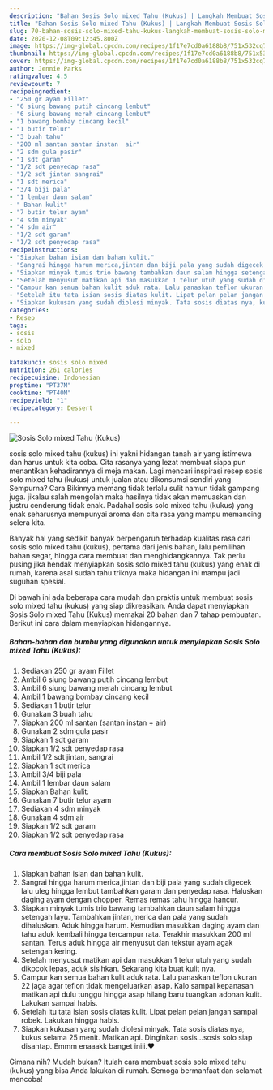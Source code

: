 ```yaml
---
description: "Bahan Sosis Solo mixed Tahu (Kukus) | Langkah Membuat Sosis Solo mixed Tahu (Kukus) Yang Sempurna"
title: "Bahan Sosis Solo mixed Tahu (Kukus) | Langkah Membuat Sosis Solo mixed Tahu (Kukus) Yang Sempurna"
slug: 70-bahan-sosis-solo-mixed-tahu-kukus-langkah-membuat-sosis-solo-mixed-tahu-kukus-yang-sempurna
date: 2020-12-08T09:12:45.800Z
image: https://img-global.cpcdn.com/recipes/1f17e7cd0a6188b8/751x532cq70/sosis-solo-mixed-tahu-kukus-foto-resep-utama.jpg
thumbnail: https://img-global.cpcdn.com/recipes/1f17e7cd0a6188b8/751x532cq70/sosis-solo-mixed-tahu-kukus-foto-resep-utama.jpg
cover: https://img-global.cpcdn.com/recipes/1f17e7cd0a6188b8/751x532cq70/sosis-solo-mixed-tahu-kukus-foto-resep-utama.jpg
author: Jennie Parks
ratingvalue: 4.5
reviewcount: 7
recipeingredient:
- "250 gr ayam Fillet"
- "6 siung bawang putih cincang lembut"
- "6 siung bawang merah cincang lembut"
- "1 bawang bombay cincang kecil"
- "1 butir telur"
- "3 buah tahu"
- "200 ml santan santan instan  air"
- "2 sdm gula pasir"
- "1 sdt garam"
- "1/2 sdt penyedap rasa"
- "1/2 sdt jintan sangrai"
- "1 sdt merica"
- "3/4 biji pala"
- "1 lembar daun salam"
- " Bahan kulit"
- "7 butir telur ayam"
- "4 sdm minyak"
- "4 sdm air"
- "1/2 sdt garam"
- "1/2 sdt penyedap rasa"
recipeinstructions:
- "Siapkan bahan isian dan bahan kulit."
- "Sangrai hingga harum merica,jintan dan biji pala yang sudah digecek lalu uleg hingga lembut tambahkan garam dan penyedap rasa. Haluskan daging ayam dengan chopper. Remas remas tahu hingga hancur."
- "Siapkan minyak tumis trio bawang tambahkan daun salam hingga setengah layu. Tambahkan jintan,merica dan pala yang sudah dihaluskan. Aduk hingga harum. Kemudian masukkan daging ayam dan tahu aduk kembali hingga tercampur rata. Terakhir masukkan 200 ml santan. Terus aduk hingga air menyusut dan tekstur ayam agak setengah kering."
- "Setelah menyusut matikan api dan masukkan 1 telur utuh yang sudah dikocok lepas, aduk sisihkan. Sekarang kita buat kulit nya."
- "Campur kan semua bahan kulit aduk rata. Lalu panaskan teflon ukuran 22 jaga agar teflon tidak mengeluarkan asap. Kalo sampai kepanasan matikan api dulu tunggu hingga asap hilang baru tuangkan adonan kulit. Lakukan sampai habis."
- "Setelah itu tata isian sosis diatas kulit. Lipat pelan pelan jangan sampai robek. Lakukan hingga habis."
- "Siapkan kukusan yang sudah diolesi minyak. Tata sosis diatas nya, kukus selama 25 menit. Matikan api. Dinginkan sosis...sosis solo siap disantap. Emmm enaaakk banget iniii.♥️"
categories:
- Resep
tags:
- sosis
- solo
- mixed

katakunci: sosis solo mixed 
nutrition: 261 calories
recipecuisine: Indonesian
preptime: "PT37M"
cooktime: "PT40M"
recipeyield: "1"
recipecategory: Dessert

---
```



![Sosis Solo mixed Tahu (Kukus)](https://img-global.cpcdn.com/recipes/1f17e7cd0a6188b8/751x532cq70/sosis-solo-mixed-tahu-kukus-foto-resep-utama.jpg)


sosis solo mixed tahu (kukus) ini yakni hidangan tanah air yang istimewa dan harus untuk kita coba. Cita rasanya yang lezat membuat siapa pun menantikan kehadirannya di meja makan.
Lagi mencari inspirasi resep sosis solo mixed tahu (kukus) untuk jualan atau dikonsumsi sendiri yang Sempurna? Cara Bikinnya memang tidak terlalu sulit namun tidak gampang juga. jikalau salah mengolah maka hasilnya tidak akan memuaskan dan justru cenderung tidak enak. Padahal sosis solo mixed tahu (kukus) yang enak seharusnya mempunyai aroma dan cita rasa yang mampu memancing selera kita.

Banyak hal yang sedikit banyak berpengaruh terhadap kualitas rasa dari sosis solo mixed tahu (kukus), pertama dari jenis bahan, lalu pemilihan bahan segar, hingga cara membuat dan menghidangkannya. Tak perlu pusing jika hendak menyiapkan sosis solo mixed tahu (kukus) yang enak di rumah, karena asal sudah tahu triknya maka hidangan ini mampu jadi suguhan spesial.




Di bawah ini ada beberapa cara mudah dan praktis untuk membuat sosis solo mixed tahu (kukus) yang siap dikreasikan. Anda dapat menyiapkan Sosis Solo mixed Tahu (Kukus) memakai 20 bahan dan 7 tahap pembuatan. Berikut ini cara dalam menyiapkan hidangannya.

<!--inarticleads1-->

##### Bahan-bahan dan bumbu yang digunakan untuk menyiapkan Sosis Solo mixed Tahu (Kukus):

1. Sediakan 250 gr ayam Fillet
1. Ambil 6 siung bawang putih cincang lembut
1. Ambil 6 siung bawang merah cincang lembut
1. Ambil 1 bawang bombay cincang kecil
1. Sediakan 1 butir telur
1. Gunakan 3 buah tahu
1. Siapkan 200 ml santan (santan instan + air)
1. Gunakan 2 sdm gula pasir
1. Siapkan 1 sdt garam
1. Siapkan 1/2 sdt penyedap rasa
1. Ambil 1/2 sdt jintan, sangrai
1. Siapkan 1 sdt merica
1. Ambil 3/4 biji pala
1. Ambil 1 lembar daun salam
1. Siapkan  Bahan kulit:
1. Gunakan 7 butir telur ayam
1. Sediakan 4 sdm minyak
1. Gunakan 4 sdm air
1. Siapkan 1/2 sdt garam
1. Siapkan 1/2 sdt penyedap rasa




<!--inarticleads2-->

##### Cara membuat Sosis Solo mixed Tahu (Kukus):

1. Siapkan bahan isian dan bahan kulit.
1. Sangrai hingga harum merica,jintan dan biji pala yang sudah digecek lalu uleg hingga lembut tambahkan garam dan penyedap rasa. Haluskan daging ayam dengan chopper. Remas remas tahu hingga hancur.
1. Siapkan minyak tumis trio bawang tambahkan daun salam hingga setengah layu. Tambahkan jintan,merica dan pala yang sudah dihaluskan. Aduk hingga harum. Kemudian masukkan daging ayam dan tahu aduk kembali hingga tercampur rata. Terakhir masukkan 200 ml santan. Terus aduk hingga air menyusut dan tekstur ayam agak setengah kering.
1. Setelah menyusut matikan api dan masukkan 1 telur utuh yang sudah dikocok lepas, aduk sisihkan. Sekarang kita buat kulit nya.
1. Campur kan semua bahan kulit aduk rata. Lalu panaskan teflon ukuran 22 jaga agar teflon tidak mengeluarkan asap. Kalo sampai kepanasan matikan api dulu tunggu hingga asap hilang baru tuangkan adonan kulit. Lakukan sampai habis.
1. Setelah itu tata isian sosis diatas kulit. Lipat pelan pelan jangan sampai robek. Lakukan hingga habis.
1. Siapkan kukusan yang sudah diolesi minyak. Tata sosis diatas nya, kukus selama 25 menit. Matikan api. Dinginkan sosis...sosis solo siap disantap. Emmm enaaakk banget iniii.♥️




Gimana nih? Mudah bukan? Itulah cara membuat sosis solo mixed tahu (kukus) yang bisa Anda lakukan di rumah. Semoga bermanfaat dan selamat mencoba!
